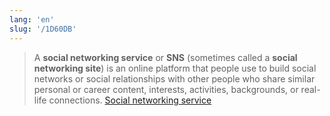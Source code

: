 ```yaml
---
lang: 'en'
slug: '/1D60DB'
---
```


> A **social networking service** or **SNS** (sometimes called a **social networking site**) is an online platform that people use to build social networks or social relationships with other people who share similar personal or career content, interests, activities, backgrounds, or real-life connections. [Social networking service](https://en.wikipedia.org/wiki/Social_networking_service)
